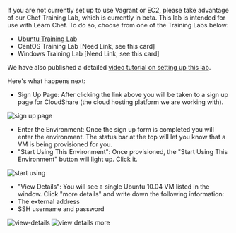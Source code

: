 If you are not currently set up to use Vagrant or EC2, please take advantage of our Chef Training Lab, which is currently in beta. This lab is intended for use with Learn Chef. To do so, choose from one of the Training Labs below:

* [Ubuntu Training Lab](http://opscode-cheflab.herokuapp.com/attend)
* CentOS Training Lab [Need Link, see this card]
* Windows Training Lab [Need Link, see this card]

We have also published a detailed [video tutorial on setting up this lab](https://www.youtube.com/watch?v=XJdVXAZ95xE).

Here's what happens next:

* Sign Up Page: After clicking the link above you will be taken to a sign up page for CloudShare (the cloud hosting platform we are working with).

![sign up page](/assets/images/quickstart/nodes/cloud-share/sign-up.png)

* Enter the Environment: Once the sign up form is completed you will enter the environment. The status bar at the top will let you know that a VM is being provisioned for you.
* "Start Using This Environment": Once provisioned, the "Start Using This Environment" button will light up. Click it.

![start using](/assets/images/quickstart/nodes/cloud-share/start-environment.png)

* "View Details": You will see a single Ubuntu 10.04 VM listed in the window. Click "more details" and write down the following information:
 * The external address
 * SSH username and password

![view-details](/assets/images/quickstart/nodes/cloud-share/single-centos-node.png)
![view details more](/assets/images/quickstart/nodes/cloud-share/single-centos-node-more.png)

